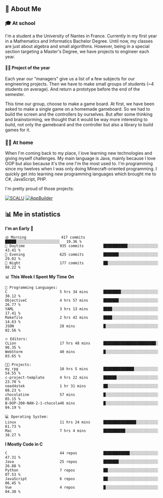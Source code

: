 ## 👀 About Me

### 🎓 At school

I'm a student a the University of Nantes in France. Currently in my first year in a Mathematics and Informatics Bachelor Degree. Until now, my classes are just about algebra and small algorithms. However, being in a special section targeting a Master's Degree, we have projects to engineer each year. 

#### 🔧🔬 Project of the year

Each year our "managers" give us a list of a few subjects for our engineering projects. Then we have to make small groups of students (~4 students on average). And return a prototype before the end of the semester.

This time our group, choose to make a game board. At first, we have been asked to make a single game on a homemade gameboard. So we had to build the screen and the controllers by ourselves. 
But after some thinking and brainstorming, we thought that it would be way more interesting to build, not only the gameboard and the controller but also a library to build games for it.

### 👨‍💻 At home

When I'm coming back to my place, I love learning new technologies and giving myself challenges. My main language is Java, mainly because I love OOP but also because it's the one I'm the most used to. I'm programming since my twelves when I was only doing Minecraft-oriented programming.  I quickly get into learning new programming languages which brought me to C#, JavaScript, PHP. 

I'm pretty proud of those projects:

[![SCALU](https://github-readme-stats.vercel.app/api/pin?username=renardfute&repo=SCALU)](https://github.com/renardfute/scalu)
[![AppBuilder](https://github-readme-stats.vercel.app/api/pin?username=pulsedev2&repo=AppBuilder)](https://github.com/pulsedev2/AppBuilder)

## 📊 Me in statistics
<!--START_SECTION:waka-->
**I'm an Early 🐤** 

```text
🌞 Morning                417 commits         █████░░░░░░░░░░░░░░░░░░░░   19.36 % 
🌆 Daytime                935 commits         ███████████░░░░░░░░░░░░░░   43.41 % 
🌃 Evening                625 commits         ███████░░░░░░░░░░░░░░░░░░   29.02 % 
🌙 Night                  177 commits         ██░░░░░░░░░░░░░░░░░░░░░░░   08.22 % 
```


📊 **This Week I Spent My Time On** 

```text
💬 Programming Languages: 
C                        5 hrs 34 mins       ████████░░░░░░░░░░░░░░░░░   30.12 % 
ObjectiveC               4 hrs 57 mins       ███████░░░░░░░░░░░░░░░░░░   26.77 % 
YAML                     3 hrs 13 mins       ████░░░░░░░░░░░░░░░░░░░░░   17.41 % 
Makefile                 2 hrs 42 mins       ████░░░░░░░░░░░░░░░░░░░░░   14.63 % 
JSON                     28 mins             █░░░░░░░░░░░░░░░░░░░░░░░░   02.56 % 

🔥 Editors: 
CLion                    17 hrs 48 mins      ████████████████████████░   96.35 % 
WebStorm                 40 mins             █░░░░░░░░░░░░░░░░░░░░░░░░   03.65 % 

🐱‍💻 Projects: 
my_rpg                   10 hrs 5 mins       ██████████████░░░░░░░░░░░   54.55 % 
c-project-template       4 hrs 22 mins       ██████░░░░░░░░░░░░░░░░░░░   23.70 % 
need4stek                1 hr 31 mins        ██░░░░░░░░░░░░░░░░░░░░░░░   08.23 % 
chocolatine              57 mins             █░░░░░░░░░░░░░░░░░░░░░░░░   05.15 % 
B-DOP-200-NAN-2-1-chocola46 mins             █░░░░░░░░░░░░░░░░░░░░░░░░   04.19 % 

💻 Operating System: 
Linux                    11 hrs 24 mins      ███████████████░░░░░░░░░░   61.73 % 
Mac                      7 hrs 4 mins        ██████████░░░░░░░░░░░░░░░   38.27 % 
```

**I Mostly Code in C** 

```text
C                        44 repos            ████████████░░░░░░░░░░░░░   47.31 % 
Java                     25 repos            ███████░░░░░░░░░░░░░░░░░░   26.88 % 
Python                   7 repos             ██░░░░░░░░░░░░░░░░░░░░░░░   07.53 % 
JavaScript               6 repos             ██░░░░░░░░░░░░░░░░░░░░░░░   06.45 % 
Vue                      4 repos             █░░░░░░░░░░░░░░░░░░░░░░░░   04.30 % 
```




<!--END_SECTION:waka-->
